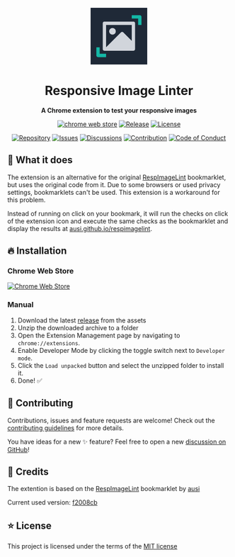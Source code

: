 <div align="center">

![Extension logo](docs/images/symbol.png)

# Responsive Image Linter

**A Chrome extension to test your responsive images**

[![chrome web store](https://img.shields.io/badge/chrome_web_store-0D9488?style=for-the-badge&logo=googlechrome&logoColor=white)](https://chrome.google.com/webstore/detail/responsive-image-linter/mnddginionlghpblkimpdalcecpnbjln)
[![Release](https://img.shields.io/github/v/release/peter-neumann-dev/responsive-image-linter?color=0D9488&sort=semver&style=for-the-badge)](https://github.com/peter-neumann-dev/responsive-image-linter/releases)
[![License](https://img.shields.io/github/license/peter-neumann-dev/responsive-image-linter?color=0D9488&style=for-the-badge)](LICENSE)

[![Repository](https://img.shields.io/badge/💾_Repository-1E293B?style=for-the-badge)](https://github.com/peter-neumann-dev/responsive-image-linter)
[![Issues](https://img.shields.io/badge/🐛_Issues-1E293B?style=for-the-badge)](https://github.com/peter-neumann-dev/responsive-image-linter/issues)
[![Discussions](https://img.shields.io/badge/💬_Discussions-1E293B?style=for-the-badge)](https://github.com/peter-neumann-dev/responsive-image-linter/discussions)
[![Contribution](https://img.shields.io/badge/👥_Contribution_Guide-1E293B?style=for-the-badge)](CONTRIBUTING.md)
[![Code of Conduct](https://img.shields.io/badge/🤝_Code_of_Conduct-1E293B?style=for-the-badge)](CODE_OF_CONDUCT.md)

</div>

## 🚀 What it does

The extension is an alternative for the original [RespImageLint](https://github.com/ausi/respimagelint)
bookmarklet, but uses the original code from it. Due to some browsers or used
privacy settings, bookmarklets can't be used. This extension is a workaround for
this problem.

Instead of running on click on your bookmark, it will run the checks on click of
the extension icon and execute the same checks as the bookmarklet and display
the results at [ausi.github.io/respimagelint](https://ausi.github.io/respimagelint).

## 🔥 Installation

### Chrome Web Store

[![Chrome Web Store](https://img.shields.io/badge/chrome_web_store-1E293B?style=for-the-badge&logo=googlechrome&logoColor=white)](https://chrome.google.com/webstore/detail/responsive-image-linter/mnddginionlghpblkimpdalcecpnbjln)

### Manual

1. Download the latest [release](https://github.com/peter-neumann-dev/responsive-image-linter/releases) from the assets
2. Unzip the downloaded archive to a folder
3. Open the Extension Management page by navigating to `chrome://extensions`.
4. Enable Developer Mode by clicking the toggle switch next to `Developer mode`.
5. Click the `Load unpacked` button and select the unzipped folder to install it.
6. Done! ✅

## 👥 Contributing

Contributions, issues and feature requests are welcome! Check out the [contributing guidelines](CONTRIBUTING.md) for more details.

You have ideas for a new ✨ feature? Feel free to open a new [discussion on GitHub](https://github.com/peter-neumann-dev/responsive-image-linter/discussions)!

## 💎 Credits

The extention is based on the [RespImageLint](https://github.com/ausi/respimagelint)
bookmarklet by [ausi](https://github.com/ausi)

Current used version: [f2008cb](https://github.com/ausi/respimagelint/commit/f2008cb3070171c16759038aeb43e7806aaef285)

## ⭐ License

This project is licensed under the terms of the [MIT license](LICENSE)
